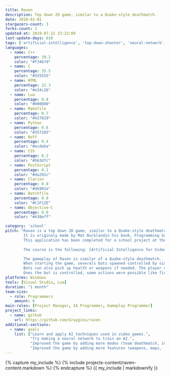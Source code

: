 ```yaml
---
title: Raven
description: Top down 2D game, similar to a Quake-style deathmatch.
date: 2018-01-01
stargazers-count: 3
forks-count: 1
updated-at: 2019-07-22 23:23:09
last-update-days: 610
tags: ['artificial-intelligence', 'top-down-shooter', 'neural-network', 'fuzzilogic', 'goal-oriented-action-planning', 'steering-behaviors']
languages: 
  - name: C++
    percentage: 39.2
    color: "#f34b7d"
  - name: C
    percentage: 35.5
    color: "#555555"
  - name: HTML
    percentage: 22.3
    color: "#e34c26"
  - name: Lua
    percentage: 0.8
    color: "#000080"
  - name: Makefile
    percentage: 0.7
    color: "#427819"
  - name: Python
    percentage: 0.6
    color: "#3572A5"
  - name: Roff
    percentage: 0.4
    color: "#ecdebe"
  - name: CSS
    percentage: 0.2
    color: "#563d7c"
  - name: PostScript
    percentage: 0.1
    color: "#da291c"
  - name: Clarion
    percentage: 0.0
    color: "#db901e"
  - name: Batchfile
    percentage: 0.0
    color: "#C1F12E"
  - name: Objective-C
    percentage: 0.0
    color: "#438eff"

category: 'school'
pitch: "Raven is a top down 2D game, similar to a Quake-style deathmatch.
        It is originaly made by Mat Bucklandin his book, Programming Game AI By Example.
        This application has been completed for a school project at the Université du Québec à Chicoutimi (UQAC).
        
        The course is the following: [Artificial Intelligence for Video Games (8IAR125)](http://cours.uqac.ca/8IAR125){:target='_blank'}. <br><br>

        The gameplay of Raven is similar of a Quake-style deathmatch.
        When starting the game, severals bots spawned controlled by similar AI trying to win, by killing as many bots as possible.
        Bots can also pick up health or weapons if needed. The player could also take control of a bot by clicking on it.
        Ones the bot is controlled, some actions were possible like firing, switching weapons, etc."
platforms: Windows
tools: [Visual Studio, Lua]
duration: "1 month"
team-size:
  - role: Programmers
    amount: 6
main-roles: [Project Manager, IA Programmer, Gameplay Programmer]
project_links:
  - name: github
    url: https://github.com/Graygzou/raven
additional-sections:
  - name: goals
    list: ["Learn and apply AI techniques used in video games.",
           "Try making a neural network to train an AI.",
           "Improved the game by adding more modes (team deathmatch, 1vs1)",
           "Improved the game by adding more features (weapons, maps, ...)."]
---
```

<!---
Gregoire Boiron <gregoire.boiron@gmail.com>
Copyright (c) 2018-2019 Gregoire Boiron  All Rights Reserved.
--->

{% capture my_include %}
{% include projects-content/raven-content.markdown %}
{% endcapture %}
{{ my_include | markdownify }}
